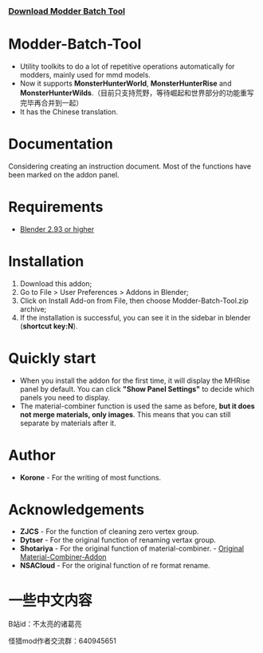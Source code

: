 ### [Download Modder Batch Tool](https://github.com/chikichikibangbang/Modder_Batch_Tool/archive/refs/heads/main.zip)

# Modder-Batch-Tool
* Utility toolkits to do a lot of repetitive operations automatically for modders, mainly used for mmd models.
* Now it supports **MonsterHunterWorld**, **MonsterHunterRise** and **MonsterHunterWilds**.（目前只支持荒野，等待崛起和世界部分的功能重写完毕再合并到一起）
* It has the Chinese translation.
  
# Documentation
Considering creating an instruction document. Most of the functions have been marked on the addon panel.

# Requirements
* [Blender 2.93 or higher](https://www.blender.org/download/)

# Installation
1. Download this addon;
2. Go to File > User Preferences > Addons in Blender;
3. Click on Install Add-on from File, then choose Modder-Batch-Tool.zip archive;
4. If the installation is successful, you can see it in the sidebar in blender (**shortcut key:N**).

# Quickly start 
* When you install the addon for the first time, it will display the MHRise panel by default. You can click **"Show Panel Settings"** to decide which panels you need to display.
* The material-combiner function is used the same as before, **but it does not merge materials, only images**. This means that you can still separate by materials after it.

# Author
* **Korone** - For the writing of most functions.

# Acknowledgements
* **ZJCS** - For the function of cleaning zero vertex group.
* **Dytser** - For the original function of renaming vertax group.
* **Shotariya** - For the original function of material-combiner. - [Original Material-Combiner-Addon](https://github.com/Grim-es/material-combiner-addon/)
* **NSACloud** - For the original function of re format rename.

# 一些中文内容
B站id：不太亮的诸葛亮

怪猎mod作者交流群：640945651


